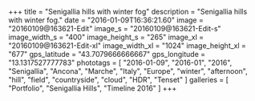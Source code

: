 +++
title = "Senigallia hills with winter fog"
description = "Senigallia hills with winter fog."
date = "2016-01-09T16:36:21.60"
image = "20160109@163621-Edit"
image_s = "20160109@163621-Edit-s"
image_width_s = "400"
image_height_s = "265"
image_xl = "20160109@163621-Edit-xl"
image_width_xl = "1024"
image_height_xl = "677"
gps_latitude = "43.7079666666667"
gps_longitude = "13.1317527777783"
phototags = [ "2016-01-09", "2016-01", "2016", "Senigallia", "Ancona", "Marche", "Italy", "Europe", "winter", "afternoon", "hill", "field", "countryside", "cloud", "HDR", "Tenset" ]
galleries = [ "Portfolio", "Senigallia Hills", "Timeline 2016" ]
+++
